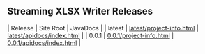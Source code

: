 ## Streaming XLSX Writer Releases

| Release | Site Root | JavaDocs |
| latest | [latest/project-info.html](https://Yaytay.github.io/dir-cache/latest/project-info.html) | [latest/apidocs/index.html](https://Yaytay.github.io/dir-cache/latest/apidocs/index.html) | 
| 0.0.1 | [0.0.1/project-info.html](https://Yaytay.github.io/dir-cache/0.0.1/project-info.html) | [0.0.1/apidocs/index.html](https://Yaytay.github.io/dir-cache/0.0.1/apidocs/index.html) | 
